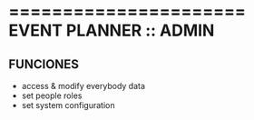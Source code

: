 ======================
EVENT PLANNER :: ADMIN
======================

FUNCIONES
---------
- access & modify everybody data
- set people roles
- set system configuration
